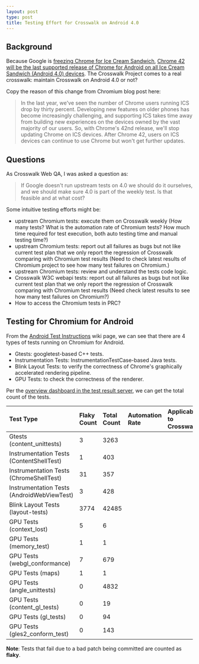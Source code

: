 ```yaml
---
layout: post
type: post
title: Testing Effort for Crosswalk on Android 4.0
---
```


## Background

Because Google is [freezing Chrome for Ice Cream Sandwich](http://blog.chromium.org/2015/03/freezing-chrome-for-ice-cream-sandwich_3.html), [Chrome 42 will be the last supported release of Chrome for Android on all Ice Cream Sandwich (Android 4.0) devices](http://www.chromium.org/Home/ice-cream-sandwich-support-deprecation-faq). The Crosswalk Project comes to a real crosswalk: maintain Crosswalk on Android 4.0 or not?

Copy the reason of this change from Chromium blog post here:

> In the last year, we've seen the number of Chrome users running ICS drop by thirty percent. Developing new features on older phones has become increasingly challenging, and supporting ICS takes time away from building new experiences on the devices owned by the vast majority of our users. So, with Chrome's 42nd release, we'll stop updating Chrome on ICS devices. After Chrome 42, users on ICS devices can continue to use Chrome but won't get further updates.

## Questions

As Crosswalk Web QA, I was asked a question as:

> If Google doesn't run upstream tests on 4.0 we should do it ourselves, and we should make sure 4.0 is part of the weekly test. Is that feasible and at what cost?

Some intuitive testing efforts might be:

* upstream Chromium tests: execute them on Crosswalk weekly (How many tests? What is the automation rate of Chromium tests? How much time required for test execution, both auto testing time and manual testing time?)
* upstream Chromium tests: report out all failures as bugs but not like current test plan that we only report the regression of Crosswalk comparing with Chromium test results (Need to check latest results of Chromium project to see how many test failures on Chromium.)
* upstream Chromium tests: review and understand the tests code logic.
* Crosswalk W3C webapi tests: report out all failures as bugs but not like current test plan that we only report the regression of Crosswalk comparing with Chromium test results (Need check latest results to see how many test failures on Chromium?)
* How to access the Chromium tests in PRC?

## Testing for Chromium for Android

From the [Android Test Instructions](https://code.google.com/p/chromium/wiki/AndroidTestInstructions) wiki page, we can see that there are 4 types of tests running on Chromium for Android.

* Gtests: googletest-based C++ tests.
* Instrumentation Tests: InstrumentationTestCase-based Java tests.
* Blink Layout Tests: to verify the correctness of Chrome's graphically accelerated rendering pipeline.
* GPU Tests: to check the correctness of the renderer.

Per the [overview dashboard in the test result server](http://test-results.appspot.com/dashboards/overview.html#showNoFlakes=true), we can get the total count of the tests.

| Test Type | Flaky Count | Total Count | Automation Rate | Applicable to Crosswalk |
| :-------- | :---------- | :---------- | :-------------- | :---------------------- |
| Gtests (content_unittests) | 3 | 3263 |
| Instrumentation Tests (ContentShellTest) | 1 | 403 |
| Instrumentation Tests (ChromeShellTest) | 31 | 357 |
| Instrumentation Tests (AndroidWebViewTest) | 3 | 428 |
| Blink Layout Tests (layout-tests) | 3774 | 42485 |
| GPU Tests (context_lost) | 5 | 6 |
| GPU Tests (memory_test) | 1 | 1 |
| GPU Tests (webgl_conformance) | 7 | 679 |
| GPU Tests (maps) | 1 | 1 |
| GPU Tests (angle_unittests) | 0 | 4832 |
| GPU Tests (content_gl_tests) | 0 | 19 |
| GPU Tests (gl_tests) | 0 | 94 |
| GPU Tests (gles2_conform_test) | 0 | 143 |

**Note**: Tests that fail due to a bad patch being committed are counted as **flaky**.

